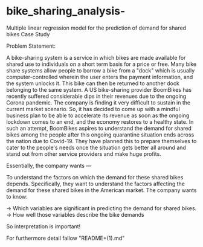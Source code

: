 # bike_sharing_analysis-
Multiple linear regression model for the prediction of demand for shared bikes
Case Study

Problem Statement:

A bike-sharing system is a service in which bikes are made available for shared use to individuals on a short term basis for a price or free. Many bike share systems allow people to borrow a bike from a "dock" which is usually computer-controlled wherein the user enters the payment information, and the system unlocks it. This bike can then be returned to another dock belonging to the same system. A US bike-sharing provider BoomBikes has recently suffered considerable dips in their revenues due to the ongoing Corona pandemic. The company is finding it very difficult to sustain in the current market scenario. So, it has decided to come up with a mindful business plan to be able to accelerate its revenue as soon as the ongoing lockdown comes to an end, and the economy restores to a healthy state. In such an attempt, BoomBikes aspires to understand the demand for shared bikes among the people after this ongoing quarantine situation ends across the nation due to Covid-19. They have planned this to prepare themselves to cater to the people's needs once the situation gets better all around and stand out from other service providers and make huge profits.

Essentially, the company wants —

To understand the factors on which the demand for these shared bikes depends. Specifically, they want to understand the factors affecting the demand for these shared bikes in the American market. The company wants to know:

-> Which variables are significant in predicting the demand for shared bikes.
-> How well those variables describe the bike demands

So interpretation is important!

For furthermore detail fallow "README+(1).md"



<!-- Optional -->
<!-- ## License -->
<!-- This project is open source and available under the [... License](). -->

<!-- You don't have to include all sections - just the one's relevant to your project -->
